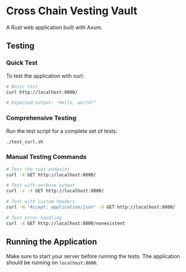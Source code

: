 # Cross Chain Vesting Vault

A Rust web application built with Axum.

## Testing

### Quick Test
To test the application with curl:

```bash
# Basic test
curl http://localhost:8000/

# Expected output: "Hello, world!"
```

### Comprehensive Testing
Run the test script for a complete set of tests:

```bash
./test_curl.sh
```

### Manual Testing Commands

```bash
# Test the root endpoint
curl -X GET http://localhost:8000/

# Test with verbose output
curl -v -X GET http://localhost:8000/

# Test with custom headers
curl -H "Accept: application/json" -X GET http://localhost:8000/

# Test error handling
curl -X GET http://localhost:8000/nonexistent
```

## Running the Application

Make sure to start your server before running the tests. The application should be running on `localhost:8000`.
